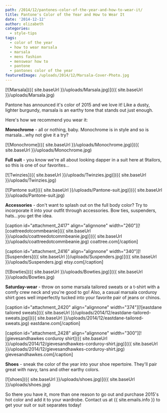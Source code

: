 ```yaml
---
path: /2014/12/pantones-color-of-the-year-and-how-to-wear-it/
title: Pantone's Color of the Year and How to Wear It
date: '2014-12-12'
author: elizabeth
categories:
  - style-tips
tags:
  - color of the year
  - how to wear marsala
  - marsala
  - mens fashion
  - menswear how to
  - pantone
  - pantones color of the year
featuredImage: /uploads/2014/12/Marsala-Cover-Photo.jpg
---
```

[![Marsala]({{ site.baseUrl }}/uploads/Marsala.jpg)]({{ site.baseUrl }}/uploads/Marsala.jpg)

Pantone has announced it's color of 2015 and we love it! Like a dusty, lighter burgundy, marsala is an earthy tone that stands out just enough.

Here's how we recommend you wear it:

**Monochrome** - all or nothing, baby. Monochrome is in style and so is marsala...why not give it a try?

[![Monochrome]({{ site.baseUrl }}/uploads/Monochrome.jpg)]({{ site.baseUrl }}/uploads/Monochrome.jpg)

**Full suit** - you know we're all about looking dapper in a suit here at 9tailors, so this is one of our favorites...

[![Twinzies]({{ site.baseUrl }}/uploads/Twinzies.jpg)]({{ site.baseUrl }}/uploads/Twinzies.jpg)

[![Pantone suit]({{ site.baseUrl }}/uploads/Pantone-suit.jpg)]({{ site.baseUrl }}/uploads/Pantone-suit.jpg)

**Accessories** - don't want to splash out on the full body color? Try to incorporate it into your outfit through accessories. Bow ties, suspenders, hats...you get the idea.

\[caption id="attachment\_2417" align="alignnone" width="260"\][![coattreedotcommbeanie]({{ site.baseUrl }}/uploads/coattreedotcommbeanie.jpg)]({{ site.baseUrl }}/uploads/coattreedotcommbeanie.jpg) coattree.com\[/caption\]

\[caption id="attachment\_2416" align="alignnone" width="340"\][![Suspenders]({{ site.baseUrl }}/uploads/Suspenders.jpg)]({{ site.baseUrl }}/uploads/Suspenders.jpg) etsy.com\[/caption\]

[![Bowties]({{ site.baseUrl }}/uploads/Bowties.jpg)]({{ site.baseUrl }}/uploads/Bowties.jpg)

**Saturday-wear** - throw on some marsala tailored sweats or a t-shirt with a comfy crew neck and you're good to go! Also, a casual marsala corduroy shirt goes well imperfectly tucked into your favorite pair of jeans or chinos.

\[caption id="attachment\_2420" align="alignnone" width="374"\][![eastdane tailored sweats]({{ site.baseUrl }}/uploads/2014/12/eastdane-tailored-sweats.jpg)]({{ site.baseUrl }}/uploads/2014/12/eastdane-tailored-sweats.jpg) eastdane.com\[/caption\]

\[caption id="attachment\_2428" align="alignnone" width="300"\][![gievesandhawkes corduroy shirt]({{ site.baseUrl }}/uploads/2014/12/gievesandhawkes-corduroy-shirt.jpg)]({{ site.baseUrl }}/uploads/2014/12/gievesandhawkes-corduroy-shirt.jpg) gievesandhawkes.com\[/caption\]

**Shoes** - sneak the color of the year into your shoe repertoire. They'll pair great with navy, tans and other earthy colors.

[![shoes]({{ site.baseUrl }}/uploads/shoes.jpg)]({{ site.baseUrl }}/uploads/shoes.jpg)

So there you have it, more than one reason to go out and purchase 2015's hot color and add it to your wardrobe. Contact us at {{ site.emails.info }} to get your suit or suit separates today!
